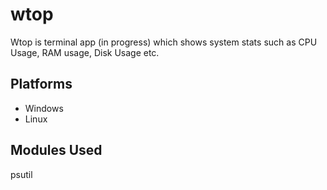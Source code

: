 
# wtop

Wtop is terminal app (in progress) which shows system stats such as CPU Usage, RAM usage, Disk Usage etc.


## Platforms
* Windows
* Linux
## Modules Used
psutil